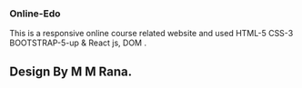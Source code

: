 
### Online-Edo 

This is a responsive online course related website and used HTML-5 CSS-3 BOOTSTRAP-5-up & 
React js, DOM .

## Design By M M Rana.